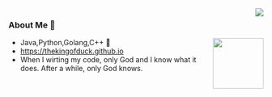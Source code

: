 




<img align="right" src="https://github-readme-stats.vercel.app/api?username=TheKingOfDuck&count_private=true&show_icons=true&hide=prs&theme=radical" />

### About Me 👋

<img align='right' src="https://profile-counter.glitch.me/TheKingOfDuck/count.svg" width="100">

- Java,Python,Golang,C++ :shit:
- https://thekingofduck.github.io
- When I wirting my code, only God and I know what it does. After a while, only God knows.


